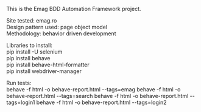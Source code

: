 This is the Emag BDD Automation Framework project.

Site tested: emag.ro\
Design pattern used: page object model\
Methodology: behavior driven development


Libraries to install:\
pip install -U selenium\
pip install behave\
pip install behave-html-formatter\
pip install webdriver-manager

Run tests:\
behave -f html -o behave-report.html --tags=emag
behave -f html -o behave-report.html --tags=search
behave -f html -o behave-report.html --tags=login1
behave -f html -o behave-report.html --tags=login2



